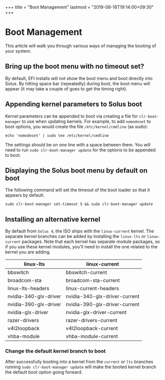 +++
title = "Boot Management"
lastmod = "2019-08-16T19:14:00+09:30"
+++
# Boot Management

This article will walk you through various ways of managing the booting of your system.

## Bring up the boot menu with no timeout set?

By default, EFI installs will not show the boot menu and boot directly into Solus. By hitting space bar (repeatedly) during boot, the boot menu will appear (it may take a couple of goes to get the timing right).

## Appending kernel parameters to Solus boot

Kernel parameters can be appended to boot via creating a file for `clr-boot-manager` to use when updating kernels. For example, to add `nomodeset` to boot options, you would create the file `/etc/kernel/cmdline` (as sudo):

```
echo 'nomodeset' | sudo tee /etc/kernel/cmdline
```

The settings should be on one line with a space between them. You will need to run `sudo clr-boot-manager update` for the options to be appended to boot.

## Displaying the Solus boot menu by default on boot

The following command will set the timeout of the boot loader so that it appears by default.

```
sudo clr-boot-manager set-timeout 5 && sudo clr-boot-manager update
```

## Installing an alternative kernel

By default from `Solus 4`, the ISO ships with the `linux-current` kernel. The separate kernel branches can be added by installing the `linux-lts` or `linux-current` packages. Note that each kernel has separate module packages, so if you use these kernel modules, you'll need to install the one related to the kernel you are adding.

|linux-lts               |linux-current                   |
|------------------------|--------------------------------|
|bbswitch                |bbswitch-current                |
|broadcom-sta            |broadcom-sta-current            |
|linux-lts-headers       |linux-current-headers           |
|nvidia-340-glx-driver   |nvidia-340-glx-driver-current   |
|nvidia-390-glx-driver   |nvidia-390-glx-driver-current   |
|nvidia-glx-driver       |nvidia-glx-driver-current       |
|razer-drivers           |razer-drivers-current           |
|v4l2loopback            |v4l2loopback-current            |
|vhba-module             |vhba-module-current             |

### Change the default kernel branch to boot

After successfully booting into a kernel from the `current` or `lts` branches running `sudo clr-boot-manager update` will make the booted kernel branch the default boot option going forward.
